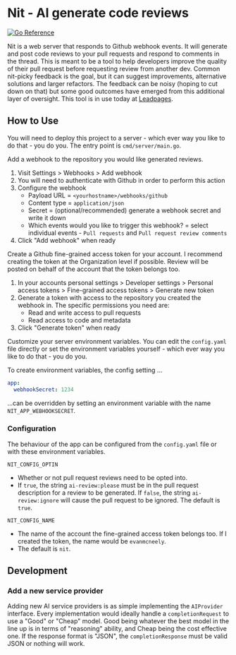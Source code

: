 # Nit - AI generate code reviews

[![Go Reference](https://pkg.go.dev/badge/github.com/PuerkitoBio/goquery.svg)](https://pkg.go.dev/github.com/evanmcneely/nit)

Nit is a web server that responds to Github webhook events. It will generate and post code reviews to your pull requests and respond to comments in the thread. This is meant to be a tool to help developers improve the quality of their pull request before requesting review from another dev. Common nit-picky feedback is the goal, but it can suggest improvements, alternative solutions and larger refactors. The feedback can be noisy (hoping to cut down on that) but some good outcomes have emerged from this additional layer of oversight. This tool is in use today at [Leadpages](https://www.leadpages.com).

## How to Use

You will need to deploy this project to a server - which ever way you like to do that - you do you. The entry point is `cmd/server/main.go`.

Add a webhook to the repository you would like generated reviews.

1. Visit Settings > Webhooks > Add webhook
2. You will need to authenticate with Github in order to perform this action
3. Configure the webhook
   - Payload URL = `<yourhostname>/webhooks/github`
   - Content type = `application/json`
   - Secret = (optional/recommended) generate a webhook secret and write it down
   - Which events would you like to trigger this webhook? = select individual events - `Pull requests` and `Pull request review comments`
4. Click "Add webhook" when ready

Create a Github fine-grained access token for your account. I recommend creating the token at the Organization level if possible. Review will be posted on behalf of the account that the token belongs too.

1. In your accounts personal settings > Developer settings > Personal access tokens > Fine-grained access tokens > Generate new token
2. Generate a token with access to the repository you created the webhook in. The specific permissions you need are:
   - Read and write access to pull requests
   - Read access to code and metadata
3. Click "Generate token" when ready

Customize your server environment variables. You can edit the `config.yaml` file directly or set the environment variables yourself - which ever way you like to do that - you do you.

To create environment variables, the config setting ...

```yaml
app:
  webhookSecret: 1234
```

...can be overridden by setting an environment variable with the name `NIT_APP_WEBHOOKSECRET`.

### Configuration

The behaviour of the app can be configured from the `config.yaml` file or with these environment variables.

`NIT_CONFIG_OPTIN`

- Whether or not pull request reviews need to be opted into.
- If `true`, the string `ai-review:please` must be in the pull request description for a review to be generated. If `false`, the string `ai-review:ignore` will cause the pull request to be ignored. The default is `true`.

`NIT_CONFIG_NAME`

- The name of the account the fine-grained access token belongs too. If I created the token, the name would be `evanmcneely`.
- The default is `nit`.

## Development

### Add a new service provider

Adding new AI service providers is as simple implementing the `AIProvider` interface. Every implementation would ideally handle a `completionRequest` to use a "Good" or "Cheap" model. Good being whatever the best model in the line up is in terms of "reasoning" ability, and Cheap being the cost effective one. If the response format is "JSON", the `completionResponse` must be valid JSON or nothing will work.
